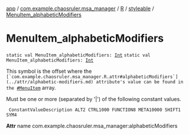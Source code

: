 [app](../../../index.md) / [com.example.chaosruler.msa_manager](../../index.md) / [R](../index.md) / [styleable](index.md) / [MenuItem_alphabeticModifiers](.)

# MenuItem_alphabeticModifiers

`static val MenuItem_alphabeticModifiers: `[`Int`](https://kotlinlang.org/api/latest/jvm/stdlib/kotlin/-int/index.html)
`static val MenuItem_alphabeticModifiers: `[`Int`](https://kotlinlang.org/api/latest/jvm/stdlib/kotlin/-int/index.html)

This symbol is the offset where the ``[`com.example.chaosruler.msa_manager.R.attr#alphabeticModifiers`](../attr/alphabetic-modifiers.md) attribute's value can be found in the ``[`#MenuItem`](-menu-item.md) array.

Must be one or more (separated by '|') of the following constant values.

     ConstantValueDescription ALT2 CTRL1000 FUNCTION8 META10000 SHIFT1 SYM4

**Attr**
name com.example.chaosruler.msa_manager:alphabeticModifiers

